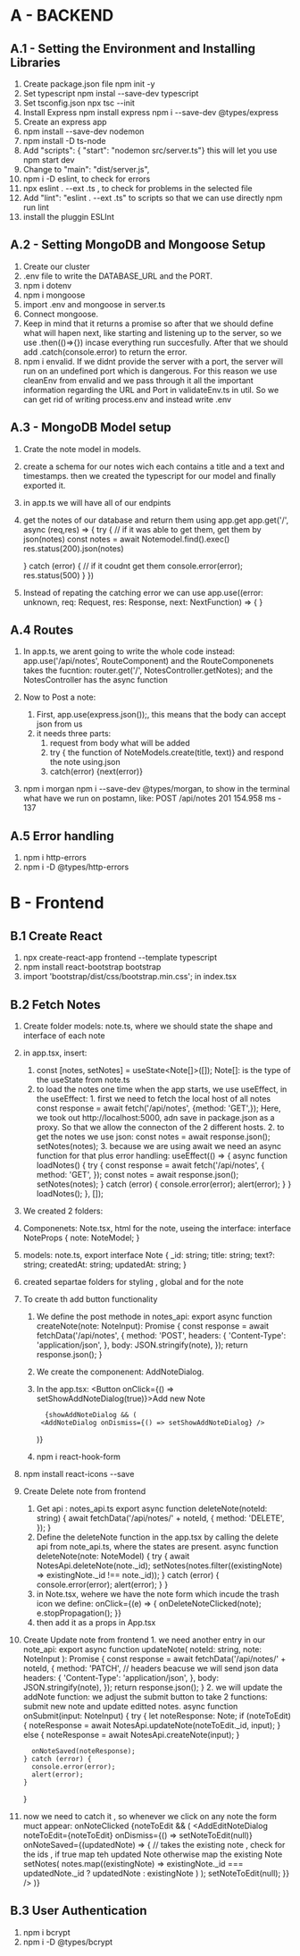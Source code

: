 # A - BACKEND

## A.1 - Setting the Environment and Installing Libraries

1. Create package.json file
   npm init -y
2. Set typescript
   npm instal --save-dev typescript
3. Set tsconfig.json
   npx tsc --init
4. Install Express
   npm install express
   npm i --save-dev @types/express
5. Create an express app
6. npm install --save-dev nodemon
7. npm install -D ts-node
8. Add "scripts": {
   "start": "nodemon src/server.ts"}
   this will let you use npm start dev
9. Change to "main": "dist/server.js",
10. npm i -D eslint, to check for errors
11. npx eslint . --ext .ts , to check for problems in the selected file
12. Add "lint": "eslint . --ext .ts" to scripts so that we can use directly npm run lint
13. install the pluggin ESLInt

## A.2 - Setting MongoDB and Mongoose Setup

1. Create our cluster
2. .env file to write the DATABASE_URL and the PORT.
3. npm i dotenv
4. npm i mongoose
5. import .env and mongoose in server.ts
6. Connect mongoose.
7. Keep in mind that it returns a promise so after that we should define what will hapen next, like starting and listening up to the server, so we use .then(()=>{}) incase everything run succesfully. After that we should add .catch(console.error) to return the error.
8. npm i envalid.
   If we didnt provide the server with a port, the server will run on an undefined port which is dangerous.
   For this reason we use cleanEnv from envalid and we pass through it all the important information regarding the URL and Port in validateEnv.ts in util. So we can get rid of writing process.env and instead write .env

## A.3 - MongoDB Model setup

1. Crate the note model in models.
2. create a schema for our notes wich each contains a title and a text and timestamps. then we created the typescript for our model and finally exported it.
3. in app.ts we will have all of our endpints
4. get the notes of our database and return them using app.get
   app.get('/', async (req,res) => {
   try {
   // if it was able to get them, get them by json(notes)
   const notes = await Notemodel.find().exec()
   res.status(200).json(notes)

   } catch (error) {
   // if it coudnt get them
   console.error(error);
   res.status(500)
   }
   })

5. Instead of repating the catching error we can use app.use((error: unknown, req: Request, res: Response, next: NextFunction) => { }

## A.4 Routes

1. In app.ts, we arent going to write the whole code instead:
   app.use('/api/notes', RouteComponent)
   and the RouteComponenets takes the fucntion:
   router.get('/', NotesController.getNotes);
   and the NotesController has the async function

2. Now to Post a note:

   1. First, app.use(express.json());, this means that the body can accept json from us
   2. it needs three parts:
      1. request from body what will be added
      2. try { the function of NoteModels.create(title, text)} and respond the note using.json
      3. catch(error) {next(error)}

3. npm i morgan
   npm i --save-dev @types/morgan, to show in the terminal what have we run on postamn, like:
   POST /api/notes 201 154.958 ms - 137

## A.5 Error handling

1. npm i http-errors
2. npm i -D @types/http-errors

# B - Frontend

## B.1 Create React

1. npx create-react-app frontend --template typescript
2. npm install react-bootstrap bootstrap
3. import 'bootstrap/dist/css/bootstrap.min.css'; in index.tsx

## B.2 Fetch Notes

1.  Create folder models: note.ts, where we should state the shape and interface of each note
2.  in app.tsx, insert:

    1.  const [notes, setNotes] = useState<Note[]>([]);
        Note[]: is the type of the useState from note.ts
    2.  to load the notes one time when the app starts, we use useEffect, in the useEffect: 1. first we need to fetch the local host of all notes
        const response = await fetch('/api/notes', {method: 'GET',});
        Here, we took out http://localhost:5000, adn save in package.json as a proxy. So that we allow the connecton of the 2 different hosts. 2. to get the notes we use json:
        const notes = await response.json();
        setNotes(notes); 3. because we are using await we need an async function for that plus error handling:
        useEffect(() => {
        async function loadNotes() {
        try {
        const response = await fetch('/api/notes', {
        method: 'GET',
        });
        const notes = await response.json();
        setNotes(notes);
        } catch (error) {
        console.error(error);
        alert(error);
        }
        }
        loadNotes();
        }, []);

3.  We created 2 folders:
4.  Componenets: Note.tsx, html for the note, useing the interface:
    interface NoteProps {
    note: NoteModel;
    }
5.  models: note.ts,
    export interface Note {
    \_id: string;
    title: string;
    text?: string;
    createdAt: string;
    updatedAt: string;
    }
6.  created separtae folders for styling , global and for the note

7.  To create th add button functionality

    1.  We define the post methode in notes_api:
        export async function createNote(note: NoteInput): Promise<Note> {
        const response = await fetchData('/api/notes', {
        method: 'POST',
        headers: {
        'Content-Type': 'application/json',
        },
        body: JSON.stringify(note),
        });
        return response.json();
        }
    2.  We create the componenent: AddNoteDialog.
    3.  In the app.tsx:
        <Button onClick={() => setShowAddNoteDialog(true)}>Add new Note</Button>

              {showAddNoteDialog && (
             <AddNoteDialog onDismiss={() => setShowAddNoteDialog} />

        )}

    4.  npm i react-hook-form

8.  npm install react-icons --save

9.  Create Delete note from frontend

    1.  Get api : notes_api.ts
        export async function deleteNote(noteId: string) {
        await fetchData('/api/notes/' + noteId, {
        method: 'DELETE',
        });
        }
    2.  Define the deleteNote function in the app.tsx by calling the delete api from note_api.ts, where the states are present.
        async function deleteNote(note: NoteModel) {
        try {
        await NotesApi.deleteNote(note.\_id);
        setNotes(notes.filter((existingNote) => existingNote.\_id !== note.\_id));
        } catch (error) {
        console.error(error);
        alert(error);
        }
        }
    3.  in Note.tsx, wehere we have the note form which incude the trash icon we define:
        onClick={(e) => {
        onDeleteNoteClicked(note);
        e.stopPropagation();
        }}
    4.  then add it as a props in App.tsx

10. Create Update note from frontend 1. we need another entry in our note_api:
    export async function updateNote(
    noteId: string,
    note: NoteInput
    ): Promise<Note> {
    const response = await fetchData('/api/notes/' + noteId, {
    method: 'PATCH',
    // headers beacuse we will send json data
    headers: {
    'Content-Type': 'application/json',
    },
    body: JSON.stringify(note),
    });
    return response.json();
    } 2. we will update the addNote function:
    we adjust the submit button to take 2 functions: submit new note and update editted notes.
    async function onSubmit(input: NoteInput) {
    try {
    let noteResponse: Note;
    if (noteToEdit) {
    noteResponse = await NotesApi.updateNote(noteToEdit.\_id, input);
    } else {
    noteResponse = await NotesApi.createNote(input);
    }

          onNoteSaved(noteResponse);
        } catch (error) {
          console.error(error);
          alert(error);
        }

    }

11. now we need to catch it , so whenever we click on any note the form muct appear: onNoteClicked
    {noteToEdit && (
    <AddEditNoteDialog
    noteToEdit={noteToEdit}
    onDismiss={() => setNoteToEdit(null)}
    onNoteSaved={(updatedNote) => {
    // takes the existing note , check for the ids , if true map teh updated Note otherwise map the existing Note
    setNotes(
    notes.map((existingNote) =>
    existingNote.\_id === updatedNote.\_id
    ? updatedNote
    : existingNote
    )
    );
    setNoteToEdit(null);
    }}
    />
    )}

## B.3 User Authentication

1. npm i bcrypt
2. npm i -D @types/bcrypt
